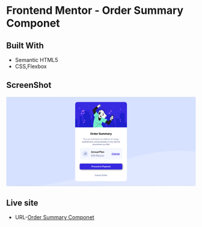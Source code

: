 # Frontend Mentor - Order Summary Componet

## Built With
- Semantic HTML5
- CSS,Flexbox

## ScreenShot
![](screenshot/Screenshot.png)

## Live site
- URL-[Order Summary Componet]('ordersummarycomponent1182.netlify.app')
